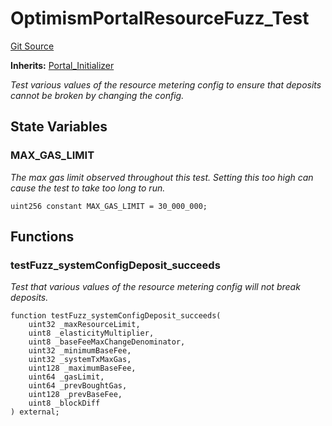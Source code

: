 # OptimismPortalResourceFuzz_Test
[Git Source](https://github.com/ethereum-optimism/optimism/blob/f7b73857601914eeea6fc4c1ba46ae99ca744d97/contracts/test/OptimismPortal.t.sol)

**Inherits:**
[Portal_Initializer](/contracts/test/CommonTest.t.sol/contract.Portal_Initializer.md)

*Test various values of the resource metering config to ensure that deposits cannot be
broken by changing the config.*


## State Variables
### MAX_GAS_LIMIT
*The max gas limit observed throughout this test. Setting this too high can cause
the test to take too long to run.*


```solidity
uint256 constant MAX_GAS_LIMIT = 30_000_000;
```


## Functions
### testFuzz_systemConfigDeposit_succeeds

*Test that various values of the resource metering config will not break deposits.*


```solidity
function testFuzz_systemConfigDeposit_succeeds(
    uint32 _maxResourceLimit,
    uint8 _elasticityMultiplier,
    uint8 _baseFeeMaxChangeDenominator,
    uint32 _minimumBaseFee,
    uint32 _systemTxMaxGas,
    uint128 _maximumBaseFee,
    uint64 _gasLimit,
    uint64 _prevBoughtGas,
    uint128 _prevBaseFee,
    uint8 _blockDiff
) external;
```

